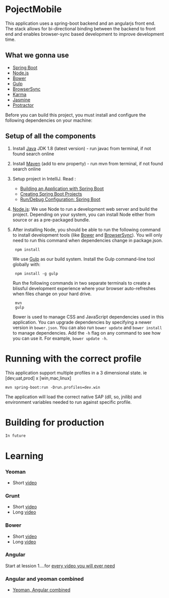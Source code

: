 # PojectMobile

This application uses a spring-boot backend and an angularjs front end.
The stack allows for bi-directional binding between the backend to front end and enables browser-sync based development to improve development time.

## What we gonna use
* [Spring Boot](http://projects.spring.io/spring-boot/)
* [Node.js](https://nodejs.org/)
* [Bower](http://bower.io/)
* [Gulp](http://gulpjs.com/)
* [BrowserSync](http://www.browsersync.io/)
* [Karma](http://karma-runner.github.io/)
* [Jasmine](http://jasmine.github.io/2.0/introduction.html)
* [Protractor](https://angular.github.io/protractor/)

Before you can build this project, you must install and configure the following dependencies on your machine:

## Setup of all the components
1. Install [Java](http://www.oracle.com/technetwork/java/javase/downloads/jdk8-downloads-2133151.html) JDK 1.8 (latest version) - run javac from terminal, if not found search online

2. Install [Maven](https://maven.apache.org/download.cgi) (add to env property) - run mvn from terminal, if not found search online

3. Setup project in IntelliJ. Read : 
    * [Building an Application with Spring Boot](https://spring.io/guides/gs/spring-boot/)
    * [Creating Spring Boot Projects](https://www.jetbrains.com/idea/help/creating-spring-boot-projects.html)
    * [Run/Debug Configuration: Spring Boot](https://www.jetbrains.com/idea/help/run-debug-configuration-spring-boot.html)
    
4. [Node.js](https://nodejs.org/): We use Node to run a development web server and build the project. Depending on your system, you can install Node either from source or as a pre-packaged bundle.

5. After installing Node, you should be able to run the following command to install development tools (like [Bower](http://bower.io/) and [BrowserSync](http://www.browsersync.io/)). You will only need to run this command when dependencies change in package.json.

        npm install

    We use [Gulp](http://gulpjs.com/) as our build system. Install the Gulp command-line tool globally with:

        npm install -g gulp

    Run the following commands in two separate terminals to create a blissful development experience where your browser
    auto-refreshes when files change on your hard drive.

        mvn
        gulp

    Bower is used to manage CSS and JavaScript dependencies used in this application. You can upgrade dependencies by
    specifying a newer version in `bower.json`. You can also run `bower update` and `bower install` to manage dependencies.
    Add the `-h` flag on any command to see how you can use it. For example, `bower update -h`.

# Running with the correct profile
This application support multiple profiles in a 3 dimensional state. ie [dev,uat,prod] x [win,mac,linux]

    mvn spring-boot:run -Drun.profiles=dev.win
    
The application will load the correct native SAP (dll, so, jnilib) and environment variables needed to run against specific profile.

# Building for production

    In future
        
# Learning

### Yeoman
* Short [video](http://www.youtube.com/watch?v=zBt2g9ekiug&feature=c4-overview&list=UUfetJpmQH2XpFj8uFgWsezw)

### Grunt
* Short [video](http://www.youtube.com/watch?v=q3Sqljpr-Vc)
* Long [video](http://www.youtube.com/watch?v=bntNYzCrzvE)

### Bower
* Short [video](http://www.youtube.com/watch?v=HHNf512zM-M)
* Long [video](http://www.youtube.com/watch?v=o9Xo_WFAyqg)

### Angular
Start at lession 1....for [every video you will ever need](http://egghead.io/lessons)

### Angular and yeoman combined
* [Yeoman, Angular combined](http://www.youtube.com/watch?v=V_x14_62m3Q)
